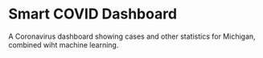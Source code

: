 # Smart COVID Dashboard

A Coronavirus dashboard showing cases and other statistics for Michigan, combined wiht machine learning.
